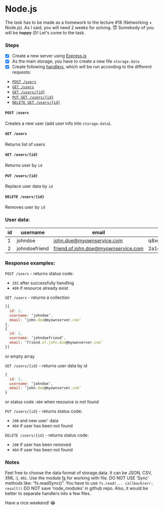 # Node.js
The task has to be made as a homework to the lecture #18 (Networking + Node.js). As I said, you will need 2 weeks for solving. :smiling_imp:
Somebody of you will be ~~happy~~ :angry:! Let's come to the task.

### Steps
- [x] Create a new server using [Express.js](http://expressjs.com/)
- [x] As the main storage, you have to create a new file `storage.data`
- [x] Create following [handlers](http://expressjs.com/en/guide/routing.html), which will be run according to the different requests:
- [`POST /users`](#post-users)
- [`GET /users`](#get-users)
- [`GET /users/{id}`](#get-usersid)
- [`PUT GET /users/{id}`](#put-usersid)
- [`DELETE GET /users/{id}`](#delete-usersid)

#### `POST /users`
Creates a new user (add user info into `storage.data`).

#### `GET /users`
Returns list of users

#### `GET /users/{id}`
Returns user by `id`

#### `PUT /users/{id}`
Replace user data by `id`

#### `DELETE /users/{id}`
Removes user by `id`

### User data:

|id|username|email|password|
|--|--------|-----|--------|
|1|johndoe|john.doe@myownservice.com|q8xowdnaxitf3g3ffjjl|
|2|johndoefriend|friend.of.john.doe@myownservice.com|2a1cgv7e0be2d26my8g9|

### Response examples:

`POST /users` - returns status code:
- `201` after successfully handling
- `409` if resource already exist

`GET /users` - returns a collection

```js
[{
  id: 1,
  username: ‘johndoe’,
  email: ‘john.doe@myownserver.com’
},
{
  id: 1,
  username: ‘johndoefriend’,
  email: ‘friend.of.john.doe@myownserver.com’
}]
```
or empty array

`GET /users/{id}` - returns user data by id
```js
{
  id: 1,
  username: ‘johndoe’,
  email: ‘john.doe@myownserver.com’
}
```
or status code :`404` when resource is not found

`PUT /users/{id}` - returns status code:
- `200` and new user' data
- `404` if user has been not found

`DELETE /users/{id}` - returns status code:
- `200` if user has been removed
- `404` if user has been not found

### Notes
Feel free to choose the data format of storage.data. It can be JSON, CSV, XML :), etc.
Use the module [fs](https://nodejs.org/api/fs.html#fs_fs_readsync_fd_buffer_offset_length_position) for working with file. 
DO NOT USE ‘Sync’ methods like: “fs.readSync()”. You have to use `fs.read(... callback(err, result))`
DO NOT save ‘node_modules’ in github repo. 
Also, it would be better to separate handlers into a few files.

Have a nice weekend! :joy:
